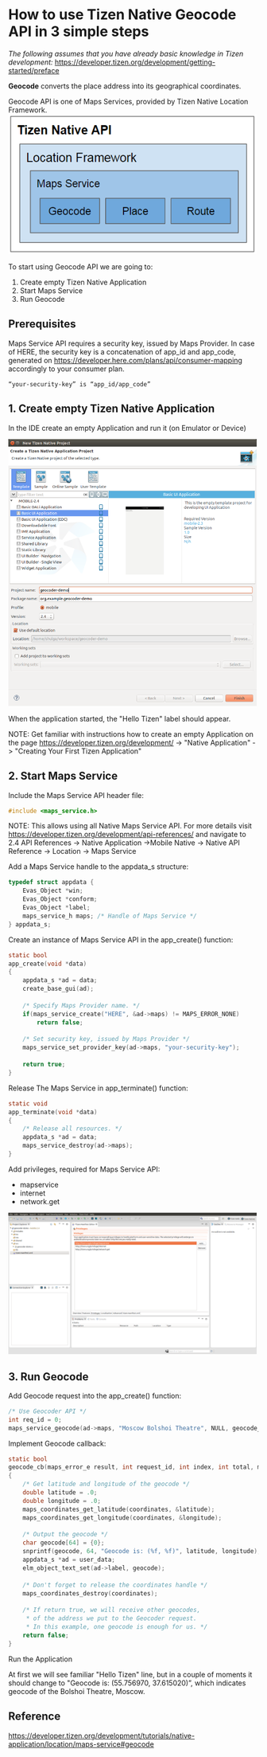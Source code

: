 # How to use Tizen Native Geocode API in 3 simple steps

*The following assumes that you have already basic knowledge in Tizen development:* https://developer.tizen.org/development/getting-started/preface




**Geocode** converts the place address into its geographical coordinates.

Geocode API is one of Maps Services, provided by Tizen Native Location Framework.
<img src="https://github.com/shulgaalexey/geocoder/blob/master/doc/maps_service.png" alt="Tizen Native Geocode API" style="width:500px"/>

To start using Geocode API we are going to:

1.	Create empty Tizen Native Application
2.	Start Maps Service
3.	Run Geocode



## Prerequisites
Maps Service API requires a security key, issued by Maps Provider.
In case of HERE, the security key is a concatenation of app_id and app_code, generated on https://developer.here.com/plans/api/consumer-mapping accordingly to your consumer plan.
```
“your-security-key” is “app_id/app_code”
```


## 1. Create empty Tizen Native Application
In the IDE create an empty Application and run it (on Emulator or Device)

<img src="https://github.com/shulgaalexey/geocoder/blob/master/doc/create_empty_prj.png" alt="Create Empty Tizen Native Project" style="width:500px"/>

When the application started, the "Hello Tizen" label should appear.

NOTE: Get familiar with instructions how to create an empty Application on the page https://developer.tizen.org/development/ -> "Native Application" -> "Creating Your First Tizen Application"


## 2. Start Maps Service
Include the Maps Service API header file:

```C
#include <maps_service.h>
```

NOTE: This allows using all Native Maps Service API. For more details visit https://developer.tizen.org/development/api-references/ and navigate to 2.4 API References -> Native Application ->Mobile Native -> Native API Reference -> Location -> Maps Service

Add a Maps Service handle to the appdata_s structure:

```C
typedef struct appdata {
	Evas_Object *win;
	Evas_Object *conform;
	Evas_Object *label;
	maps_service_h maps; /* Handle of Maps Service */
} appdata_s;
```

Create an instance of Maps Service API in the app_create() function:

```C
static bool
app_create(void *data)
{
	appdata_s *ad = data;
	create_base_gui(ad);

	/* Specify Maps Provider name. */
	if(maps_service_create("HERE", &ad->maps) != MAPS_ERROR_NONE)
		return false;

	/* Set security key, issued by Maps Provider */
	maps_service_set_provider_key(ad->maps, "your-security-key");

	return true;
}
```

Release The Maps Service in app_terminate() function:

```C
static void
app_terminate(void *data)
{
	/* Release all resources. */
	appdata_s *ad = data;
	maps_service_destroy(ad->maps);
}
```

Add privileges, required for Maps Service API:

 * mapservice
 * internet
 * network.get


<img src="https://github.com/shulgaalexey/geocoder/blob/master/doc/set_privileges.png" alt="Set Privileges" style="width:500px"/>


## 3. Run Geocode
Add Geocode request into the app_create() function:

```C
/* Use Geocoder API */
int req_id = 0;
maps_service_geocode(ad->maps, "Moscow Bolshoi Theatre", NULL, geocode_cb, ad, &req_id);
```

Implement Geocode callback:

```C
static bool
geocode_cb(maps_error_e result, int request_id, int index, int total, maps_coordinates_h coordinates, void *user_data)
{
	/* Get latitude and longitude of the geocode */
	double latitude = .0;
	double longitude = .0;
	maps_coordinates_get_latitude(coordinates, &latitude);
	maps_coordinates_get_longitude(coordinates, &longitude);

	/* Output the geocode */
	char geocode[64] = {0};
	snprintf(geocode, 64, "Geocode is: (%f, %f)", latitude, longitude);
	appdata_s *ad = user_data;
	elm_object_text_set(ad->label, geocode);

	/* Don't forget to release the coordinates handle */
	maps_coordinates_destroy(coordinates);

	/* If return true, we will receive other geocodes,
	 * of the address we put to the Geocoder request.
	 * In this example, one geocode is enough for us. */
	return false;
}
```

Run the Application

At first we will see familiar "Hello Tizen" line, but in a couple of moments it should change to "Geocode is: (55.756970, 37.615020)”, which indicates geocode of the Bolshoi Theatre, Moscow.


## Reference
https://developer.tizen.org/development/tutorials/native-application/location/maps-service#geocode
